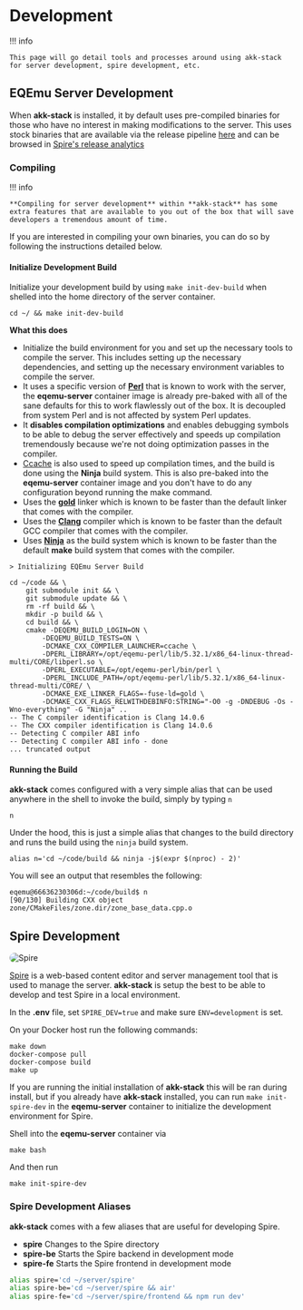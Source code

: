 # Development 

!!! info
    
    This page will go detail tools and processes around using akk-stack for server development, spire development, etc.

## EQEmu Server Development

When **akk-stack** is installed, it by default uses pre-compiled binaries for those who have no interest in making modifications to the server. This uses stock binaries that are available via the release pipeline [here](https://github.com/EQEmu/Server/releases) and can be browsed in [Spire's release analytics](https://spire.akkadius.com/dev/releases)

### Compiling 

!!! info

    **Compiling for server development** within **akk-stack** has some extra features that are available to you out of the box that will save developers a tremendous amount of time.

If you are interested in compiling your own binaries, you can do so by following the instructions detailed below.

#### Initialize Development Build

Initialize your development build by using `make init-dev-build` when shelled into the home directory of the server container.

``` 
cd ~/ && make init-dev-build
```

**What this does**

* Initialize the build environment for you and set up the necessary tools to compile the server. This includes setting up the necessary dependencies, and setting up the necessary environment variables to compile the server.
* It uses a specific version of **[Perl](https://www.perl.org/)** that is known to work with the server, the **eqemu-server** container image is already pre-baked with all of the sane defaults for this to work flawlessly out of the box. It is decoupled from system Perl and is not affected by system Perl updates.
* It **disables compilation optimizations** and enables debugging symbols to be able to debug the server effectively and speeds up compilation tremendously because we're not doing optimization passes in the compiler.
* [Ccache](https://ccache.dev/) is also used to speed up compilation times, and the build is done using the **Ninja** build system. This is also pre-baked into the **eqemu-server** container image and you don't have to do any configuration beyond running the make command.
* Uses the **[gold](https://en.wikipedia.org/wiki/Gold_(linker))** linker which is known to be faster than the default linker that comes with the compiler.
* Uses the **[Clang](https://clang.llvm.org/)** compiler which is known to be faster than the default GCC compiler that comes with the compiler.
* Uses **[Ninja](https://ninja-build.org/)** as the build system which is known to be faster than the default **make** build system that comes with the compiler.


```
> Initializing EQEmu Server Build

cd ~/code && \
	git submodule init && \
	git submodule update && \
	rm -rf build && \
	mkdir -p build && \
	cd build && \
	cmake -DEQEMU_BUILD_LOGIN=ON \
		-DEQEMU_BUILD_TESTS=ON \
		-DCMAKE_CXX_COMPILER_LAUNCHER=ccache \
		-DPERL_LIBRARY=/opt/eqemu-perl/lib/5.32.1/x86_64-linux-thread-multi/CORE/libperl.so \
		-DPERL_EXECUTABLE=/opt/eqemu-perl/bin/perl \
		-DPERL_INCLUDE_PATH=/opt/eqemu-perl/lib/5.32.1/x86_64-linux-thread-multi/CORE/ \
		-DCMAKE_EXE_LINKER_FLAGS=-fuse-ld=gold \
		-DCMAKE_CXX_FLAGS_RELWITHDEBINFO:STRING="-O0 -g -DNDEBUG -Os -Wno-everything" -G "Ninja" ..
-- The C compiler identification is Clang 14.0.6
-- The CXX compiler identification is Clang 14.0.6
-- Detecting C compiler ABI info
-- Detecting C compiler ABI info - done
... truncated output
```

#### Running the Build

**akk-stack** comes configured with a very simple alias that can be used anywhere in the shell to invoke the build, simply by typing `n`

```
n
```

Under the hood, this is just a simple alias that changes to the build directory and runs the build using the `ninja` build system.

``` 
alias n='cd ~/code/build && ninja -j$(expr $(nproc) - 2)'
```

You will see an output that resembles the following:

```
eqemu@66636230306d:~/code/build$ n
[90/130] Building CXX object zone/CMakeFiles/zone.dir/zone_base_data.cpp.o
```

## Spire Development

<img
    style="border-radius: 10px; max-width: 100%; max-height: 140px"
    src="https://user-images.githubusercontent.com/3319450/192067289-4cf2fe7f-25ab-47be-ae36-d7be8398ddfa.png" alt="Spire">

[Spire](https://github.com/akkadius/spire) is a web-based content editor and server management tool that is used to manage the server. **akk-stack** is setup the best to be able to develop and test Spire in a local environment.

In the **.env** file, set `SPIRE_DEV=true` and make sure `ENV=development` is set. 

On your Docker host run the following commands:

```
make down
docker-compose pull
docker-compose build
make up
```

If you are running the initial installation of **akk-stack** this will be ran during install, but if you already have **akk-stack** installed, you can run `make init-spire-dev` in the **eqemu-server** container to initialize the development environment for Spire.

Shell into the **eqemu-server** container via 

```
make bash
```

And then run

```
make init-spire-dev
```

### Spire Development Aliases

**akk-stack** comes with a few aliases that are useful for developing Spire. 

* **spire** Changes to the Spire directory
* **spire-be** Starts the Spire backend in development mode
* **spire-fe** Starts the Spire frontend in development mode

```bash
alias spire='cd ~/server/spire'
alias spire-be='cd ~/server/spire && air'
alias spire-fe='cd ~/server/spire/frontend && npm run dev'
```
